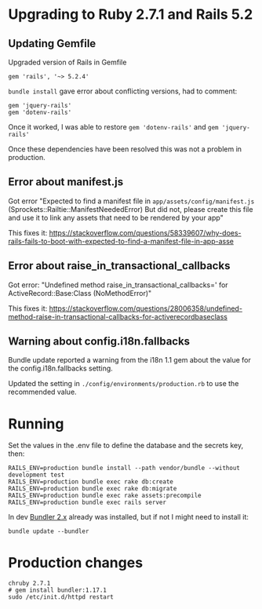 # Upgrading to Ruby 2.7.1 and Rails 5.2

## Updating Gemfile
Upgraded version of Rails in Gemfile

```
gem 'rails', '~> 5.2.4'
```

`bundle install` gave error about conflicting versions, had to comment:

```
gem 'jquery-rails'
gem 'dotenv-rails'
```

Once it worked, I was able to restore `gem 'dotenv-rails'` and `gem 'jquery-rails'`

Once these dependencies have been resolved this was not a problem in production.


## Error about manifest.js

Got error "Expected to find a manifest file in `app/assets/config/manifest.js` (Sprockets::Railtie::ManifestNeededError)
But did not, please create this file and use it to link any assets that need to be rendered by your app"

This fixes it: https://stackoverflow.com/questions/58339607/why-does-rails-fails-to-boot-with-expected-to-find-a-manifest-file-in-app-asse


## Error about raise_in_transactional_callbacks

Got error: "Undefined method raise_in_transactional_callbacks=' for ActiveRecord::Base:Class (NoMethodError)"

This fixes it: https://stackoverflow.com/questions/28006358/undefined-method-raise-in-transactional-callbacks-for-activerecordbaseclass


## Warning about config.i18n.fallbacks

Bundle update reported a warning from the i18n 1.1 gem about the value
for the config.i18n.fallbacks setting.

Updated the setting in `./config/environments/production.rb` to use the recommended value.


# Running

Set the values in the .env file to define the database and the secrets key, then:

```
RAILS_ENV=production bundle install --path vendor/bundle --without development test
RAILS_ENV=production bundle exec rake db:create
RAILS_ENV=production bundle exec rake db:migrate
RAILS_ENV=production bundle exec rake assets:precompile
RAILS_ENV=production bundle exec rails server
```

In dev [Bundler 2.x](https://bundler.io/guides/bundler_2_upgrade.html) already was installed, but if not I might need to install it:

```
bundle update --bundler
```


# Production changes

```
chruby 2.7.1
# gem install bundler:1.17.1
sudo /etc/init.d/httpd restart
```

